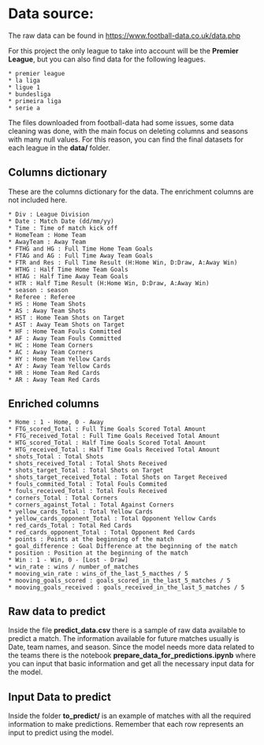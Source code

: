 # Data source:

The raw data can be found in https://www.football-data.co.uk/data.php

For this project the only league to take into account will be the __Premier League__, but you can also find data for the following leagues.

    * premier league
    * la liga
    * ligue 1
    * bundesliga
    * primeira liga
    * serie a

The files downloaded from football-data had some issues, some data cleaning was done, with the main focus on deleting columns and seasons with many null values. For this reason, you can find the final datasets for each league in the **data/** folder.


## Columns dictionary

These are the columns dictionary for the data. The enrichment columns are not included here.

    * Div : League Division
    * Date : Match Date (dd/mm/yy)
    * Time : Time of match kick off
    * HomeTeam : Home Team
    * AwayTeam : Away Team
    * FTHG and HG : Full Time Home Team Goals
    * FTAG and AG : Full Time Away Team Goals
    * FTR and Res : Full Time Result (H:Home Win, D:Draw, A:Away Win)
    * HTHG : Half Time Home Team Goals
    * HTAG : Half Time Away Team Goals
    * HTR : Half Time Result (H:Home Win, D:Draw, A:Away Win)
    * season : season
    * Referee : Referee
    * HS : Home Team Shots
    * AS : Away Team Shots
    * HST : Home Team Shots on Target
    * AST : Away Team Shots on Target
    * HF : Home Team Fouls Committed
    * AF : Away Team Fouls Committed
    * HC : Home Team Corners
    * AC : Away Team Corners
    * HY : Home Team Yellow Cards
    * AY : Away Team Yellow Cards
    * HR : Home Team Red Cards
    * AR : Away Team Red Cards


## Enriched columns

    * Home : 1 - Home, 0 - Away
    * FTG_scored_Total : Full Time Goals Scored Total Amount
    * FTG_received_Total : Full Time Goals Received Total Amount
    * HTG_scored_Total : Half Time Goals Scored Total Amount
    * HTG_received_Total : Half Time Goals Received Total Amount
    * shots_Total : Total Shots
    * shots_received_Total : Total Shots Received
    * shots_target_Total : Total Shots on Target
    * shots_target_received_Total : Total Shots on Target Received
    * fouls_commited_Total : Total Fouls Commited
    * fouls_received_Total : Total Fouls Received
    * corners_Total : Total Corners
    * corners_against_Total : Total Against Corners
    * yellow_cards_Total : Total Yellow Cards
    * yellow_cards_opponent_Total : Total Opponent Yellow Cards
    * red_cards_Total : Total Red Cards
    * red_cards_opponent_Total : Total Opponent Red Cards
    * points : Points at the beginning of the match
    * goal_difference : Goal Difference at the beginning of the match
    * position : Position at the beginning of the match
    * Win : 1 - Win, 0 - [Lost - Draw]
    * win_rate : wins / number_of_matches
    * mooving_win_rate : wins_of_the_last_5_macthes / 5
    * mooving_goals_scored : goals_scored_in_the_last_5_matches / 5
    * mooving_goals_received : goals_received_in_the_last_5_matches / 5


## Raw data to predict

Inside the file **predict_data.csv** there is a sample of raw data available to predict a match. The information available for future matches usually is Date, team names, and season. Since the model needs more data related to the teams there is the notebook **prepare_data_for_predictions.ipynb** where you can input that basic information and get all the necessary input data for the model.


## Input Data to predict

Inside the folder **to_predict/** is an example of matches with all the required information to make predictions. Remember that each row represents an input to predict using the model.
